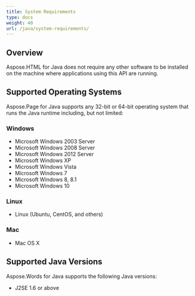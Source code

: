 ```yaml
---
title: System Requirements
type: docs
weight: 40
url: /java/system-requirements/
---
```


## **Overview** ## 
Aspose.HTML for Java does not require any other software to be installed on the machine where applications using this API are running.
## **Supported Operating Systems** ## 
Aspose.Page for Java supports any 32-bit or 64-bit operating system that runs the Java runtime including, but not limited:
### **Windows** ### 
- Microsoft Windows 2003 Server
- Microsoft Windows 2008 Server
- Microsoft Windows 2012 Server
- Microsoft Windows XP
- Microsoft Windows Vista
- Microsoft Windows 7
- Microsoft Windows 8, 8.1
- Microsoft Windows 10
### **Linux** ### 
- Linux (Ubuntu, CentOS, and others)
### **Mac** ### 
- Mac OS X
## **Supported Java Versions** ## 
Aspose.Words for Java supports the following Java versions:

- J2SE 1.6 or above  


